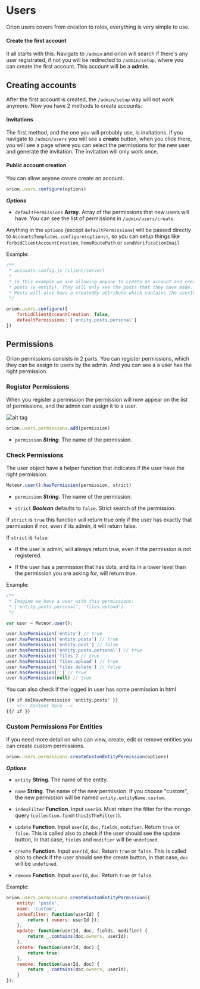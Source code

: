 # Users

Orion users covers from creation to roles, everything is
very simple to use.

#### Create the first account

It all starts with this. Navigate to ```/admin``` and orion
will search if there's any user registrated, if not you will 
be redirected to ```/admin/setup```, where you can create
the first account. This account will be a **admin**.

## Creating accounts

After the first account is created, the ```/admin/setup``` way 
will not work anymore. Now you have 2 methods to create accounts:

#### Invitations

The first method, and the one you will probably use, is invitations.
If you navigate to ```/admin/users``` you will see a **create** button, 
when you click there, you will see a page where you can select the 
permissions for the new user and generate the invitation. 
The invitation will only work once.

#### Public account creation

You can allow anyone create create an account.

```js
orion.users.configure(options)
```

***Options***

- ```defaultPermissions``` **Array**. Array of the permissions that new users will have. 
You can see the list of permissions in ```/admin/users/create```.

Anything in the ```options``` (except ```defaultPermissions```) will be passed directly
to ```AccountsTemplates.configure(options)```, so you can setup things like ```forbidClientAccountCreation```, ```homeRoutePath``` or ```sendVerificationEmail```

Example:

```js
/**
 * accounts-config.js (client/server)
 *
 * In this example we are allowing anyone to create an account and create
 * posts (a entity). They will only see the posts that they have made.
 * Posts will also have a createdBy attribute which contains the userId.
 */

orion.users.configure({
	forbidClientAccountCreation: false,
	defaultPermissions: ['entity.posts.personal']
})
```

## Permissions

Orion permissions consists in 2 parts. You can register permissions, 
which they can be assign to users by the admin. And you can see a a user
has the right permission.

### Register Permissions

When you register a permission the permission will now appear on the list 
of permissions, and the admin can assign it to a user.

![alt tag](http://i.imgur.com/Guo41xU.png)

```js
orion.users.permissions.add(permission)
```

- ```permission``` ***String***. The name of the permission.

### Check Permissions

The user object have a helper function that indicates if the user have
the right permission.

```js
Meteor.user().hasPermission(permission, strict)
```

- ```permission``` ***String***. The name of the permission.

- ```strict``` ***Boolean*** defaults to ```false```. Strict search of the permission.

If ```strict``` is ```true``` this function will return true only if the user 
has exactly that permission if not, even if its admin, it will return false.

If ```strict``` is ```false```:

- If the user is admin, will always return true, even if the permission is not registered.

- If the user has a permission that has dots, and its in a lower level than the permission
you are asking for, will return true.

Example:

```js
/**
 * Imagine we have a user with this permissions:
 * ['entity.posts.personal', 'files.upload']
 */

var user = Meteor.user();

user.hasPermission('entity') // true
user.hasPermission('entity.posts') // true
user.hasPermission('entity.post') // false
user.hasPermission('entity.posts.personal') // true
user.hasPermission('files') // true
user.hasPermission('files.upload') // true
user.hasPermission('files.delete') // false
user.hasPermission('') // true
user.hasPermission(null) // true
```

You can also check if the logged in user has some permission in html

```html
{{# if doIHavePermission 'entity.posts' }}
	<!-- Content here -->
{{/ if }}
```

### Custom Permissions For Entities

If you need more detail on who can view, create, edit or remove entities you can
create custom permissions.

```js
orion.users.permissions.createCustomEntityPermission(options)
```

***Options***

- ```entity``` **String**. The name of the entity.

- ```name``` **String**. The name of the new permission. 
If you choose "custom", the new permission will be 
named ```entity.entityName.custom```.

- ```indexFilter``` **Function**. Input ```userId```. Must return the filter for the
mongo query (```collection.find(thisIsTheFilter)```).

- ```update``` **Function**. Input ```userId```, ```doc```, ```fields```, ```modifier```.
Return ```true``` or ```false```. This is called also to check if the user should see the update button, 
in that case, ```fields``` and ```modifier``` will be ```undefined```.

- ```create``` **Function**. Input ```userId```, ```doc```.
Return ```true``` or ```false```. This is called also to check if the user should see the create button, 
in that case, ```doc``` will be ```undefined```.

- ```remove``` **Function**. Input ```userId```, ```doc```.
Return ```true``` or ```false```.

Example:

```js
orion.users.permissions.createCustomEntityPermission({
    entity: 'posts',
    name: 'custom',
    indexFilter: function(userId) {
        return { owners: userId });
    },
    update: function(userId, doc, fields, modifier) {
        return _.contains(doc.owners, userId);
    },
    create: function(userId, doc) {
        return true;
    },
    remove: function(userId, doc) {
        return _.contains(doc.owners, userId);
    }
});
```
